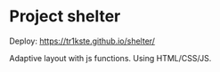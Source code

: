 # Project shelter

Deploy: https://tr1kste.github.io/shelter/

Adaptive layout with js functions. Using HTML/CSS/JS.
